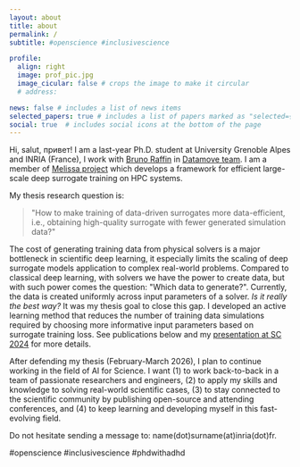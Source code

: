 ```yaml
---
layout: about
title: about
permalink: /
subtitle: #openscience #inclusivescience

profile:
  align: right
  image: prof_pic.jpg
  image_cicular: false # crops the image to make it circular
  # address: 

news: false # includes a list of news items
selected_papers: true # includes a list of papers marked as "selected={true}"
social: true  # includes social icons at the bottom of the page
---
```


Hi, salut, привет! I am a last-year Ph.D. student at University Grenoble Alpes and INRIA (France), I work with [Bruno Raffin](https://datamove.imag.fr/bruno.raffin/) in [Datamove team](https://team.inria.fr/datamove/). I am a member of [Melissa project](https://linktr.ee/melissa.inria) which develops a framework for efficient large-scale deep surrogate training on HPC systems.

My thesis research question is:
> "How to make training of data-driven surrogates more data-efficient, i.e., obtaining high-quality surrogate with fewer generated simulation data?"

The cost of generating training data from physical solvers is a major bottleneck in scientific deep learning, it especially limits the scaling of deep surrogate models application to complex real-world problems. Compared to classical deep learning, with solvers we have the power to create data, but with such power comes the question: "Which data to generate?". Currently, the data is created uniformly across input parameters of a solver. *Is it really the best way?* It was my thesis goal to close this gap. I developed an active learning method that reduces the number of training data simulations required by choosing more informative input parameters based on surrogate training loss. See publications below and my [presentation at SC 2024](https://youtu.be/WUfa6SunwGc?si=zjwIf1VKYd00T9lH) for more details. 

After defending my thesis (February-March 2026), I plan to continue working in the field of AI for Science. I want (1) to work back-to-back in a team of passionate researchers and engineers, (2) to apply my skills and knowledge to solving real-world scientific cases, (3) to stay connected to the scientific community by publishing open-source and attending conferences, and (4) to keep learning and developing myself in this fast-evolving field.

Do not hesitate sending a message to: name(dot)surname(at)inria(dot)fr.

#openscience #inclusivescience #phdwithadhd